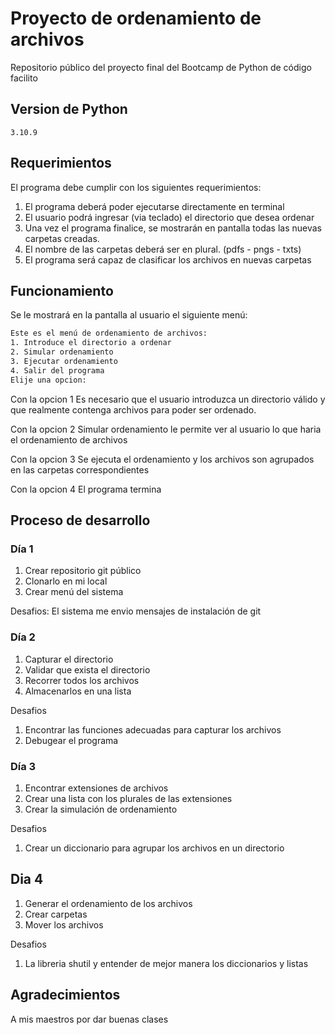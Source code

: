 # Proyecto de ordenamiento de archivos

Repositorio público del proyecto final del Bootcamp de Python de código facilito

## Version de Python

    3.10.9


## Requerimientos

El programa debe cumplir con los siguientes requerimientos:

1. El programa deberá poder ejecutarse directamente en terminal
2. El usuario podrá ingresar (via teclado) el directorio que desea ordenar
3. Una vez el programa finalice, se mostrarán en pantalla todas las nuevas carpetas creadas.
4. El nombre de las carpetas deberá ser en plural. (pdfs - pngs - txts)
5. El programa será capaz de clasificar los archivos en nuevas carpetas

## Funcionamiento 

Se le mostrará en la pantalla al usuario el siguiente menú:

```bash
Este es el menú de ordenamiento de archivos:
1. Introduce el directorio a ordenar
2. Simular ordenamiento
3. Ejecutar ordenamiento
4. Salir del programa
Elije una opcion:
```

Con la opcion 1
Es necesario que el usuario introduzca un  directorio válido y que realmente contenga archivos para poder ser ordenado.

Con la opcion 2
Simular ordenamiento le permite ver al usuario lo que haria el ordenamiento de archivos

Con la opcion 3
Se ejecuta el ordenamiento y los archivos son agrupados en las carpetas correspondientes

Con la opcion 4
El programa termina


## Proceso de desarrollo

### Día 1 
1. Crear repositorio git público
2. Clonarlo en mi local
3. Crear menú del sistema

Desafios: El sistema me envio mensajes de instalación de git

### Día 2
1. Capturar el directorio
2. Validar que exista el directorio
3. Recorrer todos los archivos 
4. Almacenarlos en una lista

Desafios
1. Encontrar las funciones adecuadas para capturar los archivos
2. Debugear el programa

### Día 3
1. Encontrar extensiones de archivos
2. Crear una lista con los plurales de las extensiones
3. Crear la simulación de ordenamiento

Desafios 
1. Crear un diccionario para agrupar los archivos en un directorio

## Dia 4
1. Generar el ordenamiento de los archivos
2. Crear carpetas
3. Mover los archivos

Desafios
1. La libreria shutil y entender de mejor manera los diccionarios y listas

## Agradecimientos

A mis maestros por dar buenas clases